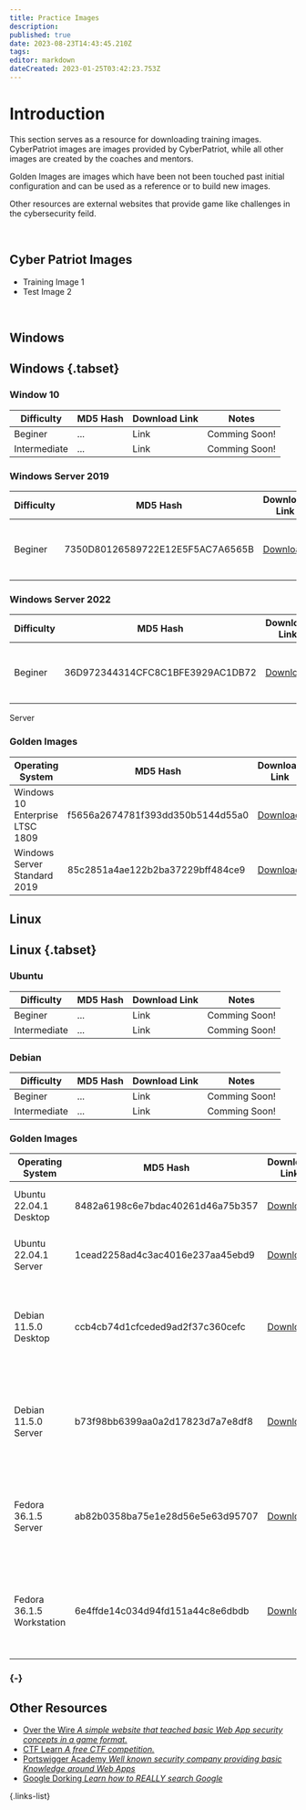 ```yaml
---
title: Practice Images
description: 
published: true
date: 2023-08-23T14:43:45.210Z
tags: 
editor: markdown
dateCreated: 2023-01-25T03:42:23.753Z
---
```


# Introduction
This section serves as a resource for downloading training images. CyberPatriot images are images provided by CyberPatriot, while all other images are created by the coaches and mentors.

Golden Images are images which have been not been touched past initial configuration and can be used as a reference or to build new images.

Other resources are external websites that provide game like challenges in the cybersecurity feild. 

<br/>

## Cyber Patriot Images
- Training Image 1
- Test Image 2
<br/>

## Windows

## Windows {.tabset}
### Window 10
| Difficulty   | MD5 Hash | Download Link | Notes |
|--------------|----------|---------------|----------|
| Beginer      | ...      | Link          | Comming Soon!|
|Intermediate  | ...      | Link          |Comming Soon! |


### Windows Server 2019

| Difficulty   | MD5 Hash | Download Link | Notes |
|--------------|----------|---------------|----------|
| Beginer      | 7350D80126589722E12E5F5AC7A6565B      | [Download](https://drive.google.com/file/d/13JtcSqUfhHNihPgK-R4sWjA0rPXrRUyd/view?usp=sharing)          | Username: Maverick; Password: (Automatic Log-on)|

### Windows Server 2022
| Difficulty   | MD5 Hash | Download Link | Notes |
|--------------|----------|---------------|----------|
| Beginer      | 36D972344314CFC8C1BFE3929AC1DB72      | [Download](https://drive.google.com/u/0/uc?id=1uaBWVXTePMQ_mltw9AEuUMhDUeTHloYI&export=download)          | Username: Sheldon; Password: (Automatic Log-on) |

Server
### Golden Images
| Operating System   | MD5 Hash | Download Link | Notes |
|--------------|----------|---------------|----------|
| Windows 10 Enterprise LTSC 1809      | f5656a2674781f393dd350b5144d55a0 | [Download](https://drive.google.com/uc?id=1JpWShQaOLtrtA0lfRWkYuEUOtrzQ9fmD&export=download)          | Username: User ; Password: password|
| Windows Server Standard 2019  | 85c2851a4ae122b2ba37229bff484ce9 | [Download](https://drive.google.com/uc?id=1DuwY0TQZiWSkI8FXskKe1ZD0xnF9kVD-&export=download) | Username: User ; Password: password |



## Linux

## Linux {.tabset}
### Ubuntu
| Difficulty   | MD5 Hash | Download Link | Notes |
|--------------|----------|---------------|----------|
| Beginer      | ...      | Link          | Comming Soon!|
|Intermediate  | ...      | Link          |Comming Soon! |


### Debian
| Difficulty   | MD5 Hash | Download Link | Notes |
|--------------|----------|---------------|----------|
| Beginer      | ...      | Link          | Comming Soon!|
|Intermediate  | ...      | Link          |Comming Soon! |

### Golden Images
| Operating System   | MD5 Hash | Download Link | Notes |
|--------------|----------|---------------|----------|
| Ubuntu 22.04.1 Desktop | 8482a6198c6e7bdac40261d46a75b357      | [Download](https://drive.google.com/uc?id=15u_AnV8ahmdSQzrJA_1gAuqzmZBIJhh1&export=download) | Username: user ; Password: password|
| Ubuntu 22.04.1 Server  | 1cead2258ad4c3ac4016e237aa45ebd9      | [Download](https://drive.google.com/uc?id=1wtDgVBuEMc6HuCA4K3V6SLNq7wZeSS7l&export=download) | Username: user ; Password: password |
| Debian 11.5.0 Desktop | ccb4cb74d1cfceded9ad2f37c360cefc      | [Download](https://drive.google.com/uc?id=1WkRou0LMTYTJhZGmCnWdaA5JzjNUS8wW&export=download)            | Username: user ; Password: password Username: root ; Password: password |
| Debian 11.5.0 Server | b73f98bb6399aa0a2d17823d7a7e8df8      | [Download](https://drive.google.com/uc?id=1O8eH8f0ejYb2UCSt_I1YAtmqJNitRW-d&export=download)            | Username: user ; Password: password Username: root ; Password: password |
| Fedora 36.1.5 Server | ab82b0358ba75e1e28d56e5e63d95707      | [Download](https://drive.google.com/uc?id=1O8eH8f0ejYb2UCSt_I1YAtmqJNitRW-d&export=download)            | Username: user ; Password: password Username: root ; Password: password |
| Fedora 36.1.5 Workstation | 6e4ffde14c034d94fd151a44c8e6dbdb      | [Download](https://drive.google.com/uc?id=1zjtpcFw8irRNvglCB5EHXSDyF2aqOE_H&export=download)       | Username: user ; Password: password Username: root ; Password: password |
### {-}

## Other Resources

- [Over the Wire *A simple website that teached basic Web App security concepts in a game format.*](https://overthewire.org/wargames/)
- [CTF Learn *A free CTF competition.*](https://ctflearn.com/)
- [Portswigger Academy *Well known security company providing basic Knowledge around Web Apps*](https://portswigger.net/web-security)
- [Google Dorking *Learn how to REALLY search Google*](https://tryhackme.com/room/googledorking) 

{.links-list}
